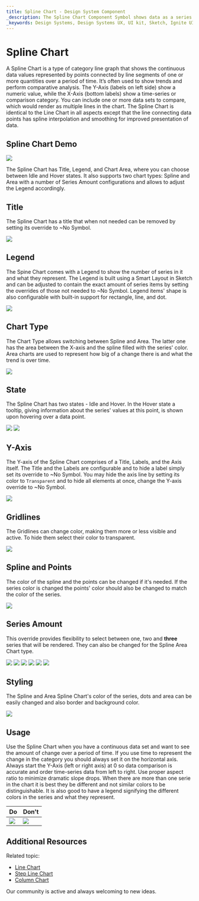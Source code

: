 ```yaml
---
title: Spline Chart - Design System Component
_description: The Spline Chart Component Symbol shows data as a series of points connected by lines with splines.
_keywords: Design Systems, Design Systems UX, UI kit, Sketch, Ignite UI for Angular, Sketch to Angular, Sketch to Angular, Angular, Angular Design System, Export code from Sketch, Design Kits for Angular, Sketch HTML, Sketch to HTML, Sketch UI kits
---
```


# Spline Chart

 A Spline Chart is a type of category line graph that shows the continuous data values represented by points connected by line segments of one or more quantities over a period of time. It’s often used to show trends and perform comparative analysis. The Y-Axis (labels on left side) show a numeric value, while the X-Axis (bottom labels) show a time-series or comparison category. You can include one or more data sets to compare, which would render as multiple lines in the chart. The Spline Chart is identical to the Line Chart in all aspects except that the line connecting data points has spline interpolation and smoothing for improved presentation of data.


## Spline Chart Demo

<img class="responsive-img" src="../images/spline_chart_demo.png" srcset="../images/spline_chart_demo@2x.png 2x" />

The Spline Chart has Title, Legend, and Chart Area, where you can choose between Idle and Hover states. It also supports two chart types: Spline and Area with a number of Series Amount configurations and allows to adjust the Legend accordingly.

## Title

The Spline Chart has a title that when not needed can be removed by setting its override to ~No Symbol.

<img class="responsive-img" src="../images/spline_chart_title.png" srcset="../images/spline_chart_title@2x.png 2x" />

## Legend

The Spine Chart comes with a Legend to show the number of series in it and what they represent. The Legend is built using a Smart Layout in Sketch and can be adjusted to contain the exact amount of series items by setting the overrides of those not needed to ~No Symbol. Legend items' shape is also configurable with built-in support for rectangle, line, and dot.

<img class="responsive-img" src="../images/spline_chart_legend.png" srcset="../images/spline_chart_legend@2x.png 2x" />

## Chart Type

The Chart Type allows switching between Spline and Area. The latter one has the area between the X-axis and the spline filled with the series' color. Area charts are used to represent how big of a change there is and what the trend is over time.

<img class="responsive-img" src="../images/spline_area_chart_three_series.png" srcset="../images/spline_area_chart_three_series@2x.png 2x" />

## State

The Spline Chart has two states - Idle and Hover. In the Hover state a tooltip, giving information about the series' values at this point, is shown upon hovering over a data point.

<img class="responsive-img" src="../images/spline_area_chart_tooltip-off.png" srcset="../images/spline_area_chart_tooltip-off@2x.png 2x" />
<img class="responsive-img" src="../images/spline_area_chart_tooltip-on.png" srcset="../images/spline_area_chart_tooltip-on@2x.png 2x" />

## Y-Axis

The Y-axis of the Spline Chart comprises of a Title, Labels, and the Axis itself. The Title and the Labels are configurable and to hide a label simply set its override to ~No Symbol. You may hide the axis line by setting its color to `Transparent` and to hide all elements at once, change the Y-axis override to ~No Symbol.

<img class="responsive-img" src="../images/spline_chart_axis.png" srcset="../images/spline_chart_axis@2x.png 2x" />

## Gridlines

The Gridlines can change color, making them more or less visible and active. To hide them select their color to transparent.

<img class="responsive-img" src="../images/spline_chart_gridlines.png" srcset="../images/spline_chart_gridlines@2x.png 2x" />

## Spline and Points

The color of the spline and the points can be changed if it's needed. If the series color is changed the points' color should also be changed to match the color of the series.

<img class="responsive-img" src="../images/spline_chart_colors.png" srcset="../images/spline_chart_colors@2x.png 2x" />

## Series Amount

This override provides flexibility to select between one, two and **three** series that will be rendered. They can also be changed for the Spline Area Chart type.

<img class="responsive-img" src="../images/spline_chart_one_series.png" srcset="../images/spline_chart_one_series@2x.png 2x" />
<img class="responsive-img" src="../images/spline_chart_two_series.png" srcset="../images/spline_chart_two_series@2x.png 2x" />
<img class="responsive-img" src="../images/spline_chart_three_series.png" srcset="../images/spline_chart_three_series@2x.png 2x" />

<img class="responsive-img" src="../images/spline_area_chart_one_series.png" srcset="../images/spline_area_chart_one_series@2x.png 2x" />
<img class="responsive-img" src="../images/spline_area_chart_two_series.png" srcset="../images/spline_area_chart_two_series@2x.png 2x" />
<img class="responsive-img" src="../images/spline_area_chart_three_series.png" srcset="../images/line_area_hart_three_series@2x.png 2x" />

## Styling

The Spline and Area Spline Chart's color of the series, dots and area can be easily changed and also border and background color.

<img class="responsive-img" src="../images/spline_chart_styling.png" srcset="../images/spline_chart_styling@2x.png 2x" />

## Usage

Use the Spline Chart when you have a continuous data set and want to see the amount of change over a period of time. If you use time to represent the change in the category you should always set it on the horizontal axis. Always start the Y-Axis (left or right axis) at 0 so data comparison is accurate and order time-series data from left to right. Use proper aspect ratio to minimize dramatic slope drops. When there are more than one serie in the chart it is best they be different and not similar colors to be distinguishable. It is also good to have a legend signifying the different colors in the series and what they represent.


| Do                                                                                             | Don't                                                                                              |
| ---------------------------------------------------------------------------------------------- | -------------------------------------------------------------------------------------------------- |
| <img class="responsive-img" src="../images/line_chart_do1.png" srcset="../images/line_chart_do1@2x.png 2x" /> | <img class="responsive-img" src="../images/line_chart_dont1.png" srcset="../images/line_chart_dont1@2x.png 2x" /> | 

## Additional Resources

Related topic:

- [Line Chart](../line-chart.md)
- [Step Line Chart](../step-line-chart.md)
- [Column Chart](../column-chart.md)

Our community is active and always welcoming to new ideas.
